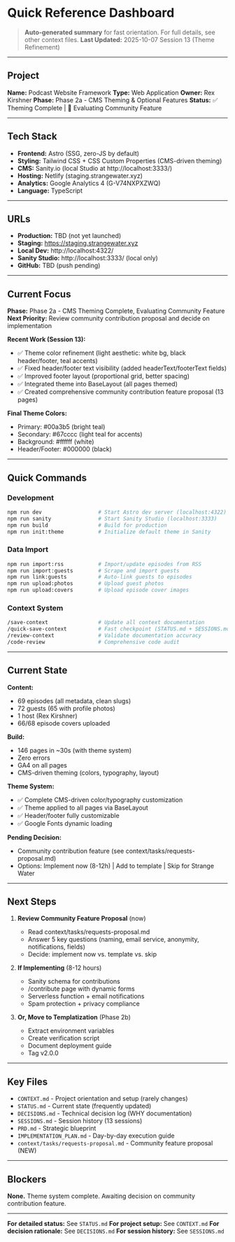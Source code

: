 # Quick Reference Dashboard

> **Auto-generated summary** for fast orientation. For full details, see other context files.
> **Last Updated:** 2025-10-07 Session 13 (Theme Refinement)

---

## Project

**Name:** Podcast Website Framework
**Type:** Web Application
**Owner:** Rex Kirshner
**Phase:** Phase 2a - CMS Theming & Optional Features
**Status:** ✅ Theming Complete | 🤔 Evaluating Community Feature

---

## Tech Stack

- **Frontend:** Astro (SSG, zero-JS by default)
- **Styling:** Tailwind CSS + CSS Custom Properties (CMS-driven theming)
- **CMS:** Sanity.io (local Studio at http://localhost:3333/)
- **Hosting:** Netlify (staging.strangewater.xyz)
- **Analytics:** Google Analytics 4 (G-V74NXPXZWQ)
- **Language:** TypeScript

---

## URLs

- **Production:** TBD (not yet launched)
- **Staging:** https://staging.strangewater.xyz
- **Local Dev:** http://localhost:4322/
- **Sanity Studio:** http://localhost:3333/ (local only)
- **GitHub:** TBD (push pending)

---

## Current Focus

**Phase:** Phase 2a - CMS Theming Complete, Evaluating Community Feature
**Next Priority:** Review community contribution proposal and decide on implementation

**Recent Work (Session 13):**
- ✅ Theme color refinement (light aesthetic: white bg, black header/footer, teal accents)
- ✅ Fixed header/footer text visibility (added headerText/footerText fields)
- ✅ Improved footer layout (proportional grid, better spacing)
- ✅ Integrated theme into BaseLayout (all pages themed)
- ✅ Created comprehensive community contribution feature proposal (13 pages)

**Final Theme Colors:**
- Primary: #00a3b5 (bright teal)
- Secondary: #67cccc (light teal for accents)
- Background: #ffffff (white)
- Header/Footer: #000000 (black)

---

## Quick Commands

### Development
```bash
npm run dev                  # Start Astro dev server (localhost:4322)
npm run sanity               # Start Sanity Studio (localhost:3333)
npm run build                # Build for production
npm run init:theme           # Initialize default theme in Sanity
```

### Data Import
```bash
npm run import:rss           # Import/update episodes from RSS
npm run import:guests        # Scrape and import guests
npm run link:guests          # Auto-link guests to episodes
npm run upload:photos        # Upload guest photos
npm run upload:covers        # Upload episode cover images
```

### Context System
```bash
/save-context                # Update all context documentation
/quick-save-context          # Fast checkpoint (STATUS.md + SESSIONS.md)
/review-context              # Validate documentation accuracy
/code-review                 # Comprehensive code audit
```

---

## Current State

**Content:**
- 69 episodes (all metadata, clean slugs)
- 72 guests (65 with profile photos)
- 1 host (Rex Kirshner)
- 66/68 episode covers uploaded

**Build:**
- 146 pages in ~30s (with theme system)
- Zero errors
- GA4 on all pages
- CMS-driven theming (colors, typography, layout)

**Theme System:**
- ✅ Complete CMS-driven color/typography customization
- ✅ Theme applied to all pages via BaseLayout
- ✅ Header/footer fully customizable
- ✅ Google Fonts dynamic loading

**Pending Decision:**
- Community contribution feature (see context/tasks/requests-proposal.md)
- Options: Implement now (8-12h) | Add to template | Skip for Strange Water

---

## Next Steps

1. **Review Community Feature Proposal** (now)
   - Read context/tasks/requests-proposal.md
   - Answer 5 key questions (naming, email service, anonymity, notifications, fields)
   - Decide: implement now vs. template vs. skip

2. **If Implementing** (8-12 hours)
   - Sanity schema for contributions
   - /contribute page with dynamic forms
   - Serverless function + email notifications
   - Spam protection + privacy compliance

3. **Or, Move to Templatization** (Phase 2b)
   - Extract environment variables
   - Create verification script
   - Document deployment guide
   - Tag v2.0.0

---

## Key Files

- `CONTEXT.md` - Project orientation and setup (rarely changes)
- `STATUS.md` - Current state (frequently updated)
- `DECISIONS.md` - Technical decision log (WHY documentation)
- `SESSIONS.md` - Session history (13 sessions)
- `PRD.md` - Strategic blueprint
- `IMPLEMENTATION_PLAN.md` - Day-by-day execution guide
- `context/tasks/requests-proposal.md` - Community feature proposal (NEW)

---

## Blockers

**None.** Theme system complete. Awaiting decision on community contribution feature.

---

**For detailed status:** See `STATUS.md`
**For project setup:** See `CONTEXT.md`
**For decision rationale:** See `DECISIONS.md`
**For session history:** See `SESSIONS.md`

